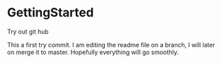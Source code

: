 # GettingStarted
Try out git hub

This a first try commit.
I am editing the readme file on a branch, I will later on merge it to master.
Hopefully everything will go smoothly.
